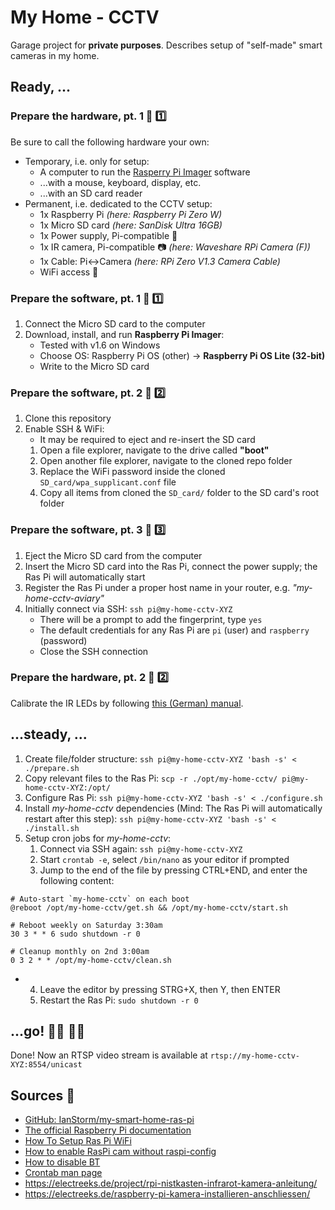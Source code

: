# My Home - CCTV

Garage project for **private purposes**.
Describes setup of "self-made" smart cameras in my home.


## Ready, ...


### Prepare the hardware, pt. 1 🧰 1️⃣

Be sure to call the following hardware your own:

* Temporary, i.e. only for setup:
	* A computer to run the [Rasperry Pi Imager](https://www.raspberrypi.org/downloads/) software
	* ...with a mouse, keyboard, display, etc.
	* ...with an SD card reader
* Permanent, i.e. dedicated to the CCTV setup:
	* 1x Raspberry Pi *(here: Raspberry Pi Zero W)*
	* 1x Micro SD card *(here: SanDisk Ultra 16GB)*
	* 1x Power supply, Pi-compatible 🔌
	* 1x IR camera, Pi-compatible 📷 *(here: Waveshare RPi Camera (F))*
	* 1x Cable: Pi<->Camera *(here: RPi Zero V1.3 Camera Cable)*
	* WiFi access 📡


### Prepare the software, pt. 1 🦙 1️⃣

1. Connect the Micro SD card to the computer
2. Download, install, and run **Raspberry Pi Imager**:
	* Tested with v1.6 on Windows
	* Choose OS: Raspberry Pi OS (other) -> **Raspberry Pi OS Lite (32-bit)**
	* Write to the Micro SD card


### Prepare the software, pt. 2 🦙 2️⃣

1. Clone this repository
2. Enable SSH & WiFi:
	* It may be required to eject and re-insert the SD card
	1. Open a file explorer, navigate to the drive called **"boot"**
	2. Open another file explorer, navigate to the cloned repo folder
	2. Replace the WiFi password inside the cloned `SD_card/wpa_supplicant.conf` file
	2. Copy all items from cloned the `SD_card/` folder to the SD card's root folder


### Prepare the software, pt. 3 🦙 3️⃣

1. Eject the Micro SD card from the computer
2. Insert the Micro SD card into the Ras Pi, connect the power supply; the Ras Pi will automatically start
2. Register the Ras Pi under a proper host name in your router, e.g. *"my-home-cctv-aviary"*
2. Initially connect via SSH: `ssh pi@my-home-cctv-XYZ`
	* There will be a prompt to add the fingerprint, type `yes`
	* The default credentials for any Ras Pi are `pi` (user) and `raspberry` (password)
	* Close the SSH connection


### Prepare the hardware, pt. 2 🧰 2️⃣

Calibrate the IR LEDs by following [this (German) manual](https://github.com/MakeMagazinDE/Nistkasten-V2/blob/main/Hinweise/Problembehebung.md).


## ...steady, ...

1. Create file/folder structure: `ssh pi@my-home-cctv-XYZ 'bash -s' < ./prepare.sh`
2. Copy relevant files to the Ras Pi: `scp -r ./opt/my-home-cctv/ pi@my-home-cctv-XYZ:/opt/`
2. Configure Ras Pi: `ssh pi@my-home-cctv-XYZ 'bash -s' < ./configure.sh`
2. Install *my-home-cctv* dependencies (Mind: The Ras Pi will automatically restart after this step): `ssh pi@my-home-cctv-XYZ 'bash -s' < ./install.sh`
2. Setup cron jobs for *my-home-cctv*:
	1. Connect via SSH again: `ssh pi@my-home-cctv-XYZ`
	2. Start `crontab -e`, select `/bin/nano` as your editor if prompted
	3. Jump to the end of the file by pressing CTRL+END, and enter the following content:
```
# Auto-start `my-home-cctv` on each boot
@reboot /opt/my-home-cctv/get.sh && /opt/my-home-cctv/start.sh

# Reboot weekly on Saturday 3:30am
30 3 * * 6 sudo shutdown -r 0

# Cleanup monthly on 2nd 3:00am
0 3 2 * * /opt/my-home-cctv/clean.sh
```
*
	4. Leave the editor by pressing STRG+X, then Y, then ENTER
	5. Restart the Ras Pi: `sudo shutdown -r 0`


## ...go! 🏃‍♂️ 🏃‍♀️

Done!
Now an RTSP video stream is available at `rtsp://my-home-cctv-XYZ:8554/unicast`


## Sources 📙

* [GitHub: IanStorm/my-smart-home-ras-pi](https://github.com/IanStorm/my-smart-home-ras-pi)
* [The official Raspberry Pi documentation](https://projects.raspberrypi.org/en/projects/raspberry-pi-getting-started)
* [How To Setup Ras Pi WiFi](https://core-electronics.com.au/tutorials/raspberry-pi-zerow-headless-wifi-setup.html)
* [How to enable RasPi cam without raspi-config](https://raspberrypi.stackexchange.com/a/29972)
* [How to disable BT](https://di-marco.net/blog/it/2020-04-18-tips-disabling_bluetooth_on_raspberry_pi/#add-below-save-and-close-the-file)
* [Crontab man page](https://linux.die.net/man/5/crontab)
* https://electreeks.de/project/rpi-nistkasten-infrarot-kamera-anleitung/
* https://electreeks.de/raspberry-pi-kamera-installieren-anschliessen/
